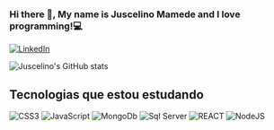 ### Hi there 👋, My name is Juscelino Mamede and I love programming!💻

[![LinkedIn](	https://img.shields.io/badge/LinkedIn-0077B5?style=for-the-badge&logo=linkedin&logoColor=white)](https://www.linkedin.com/in/juscelinomamede/)

![Juscelino's GitHub stats](https://github-readme-stats.vercel.app/api?username=JuscelinoMamede01&show_icons=true&theme=radical)

## Tecnologias que estou estudando
<div style= "display: inline_block>        
    <img src="https://img.shields.io/badge/HTML5-E34F26?style=for-the-badge&logo=html5&logoColor=white" alt="HTML5"/>
    <img src="https://img.shields.io/badge/CSS3-1572B6?style=for-the-badge&logo=css3&logoColor=white" alt="CSS3"/>                                     <img src="https://img.shields.io/badge/JavaScript-323330?style=for-the-badge&logo=javascript&logoColor=F7DF1E" alt="JavaScript"/>
    <img src="https://img.shields.io/badge/MongoDB-4EA94B?style=for-the-badge&logo=mongodb&logoColor=white" alt="MongoDb"/> 
    <img src="https://img.shields.io/badge/Microsoft%20SQL%20Server-CC2927?style=for-the-badge&logo=microsoft%20sql%20server&logoColor=white" alt="Sql Server"/>                                                                                                                                
    <img src="https://img.shields.io/badge/React-20232A?style=for-the-badge&logo=react&logoColor=61DAFB" alt="REACT"/>
    <img src="https://img.shields.io/badge/Node.js-43853D?style=for-the-badge&logo=node.js&logoColor=white" alt="NodeJS"/>  
</div>                   
       















